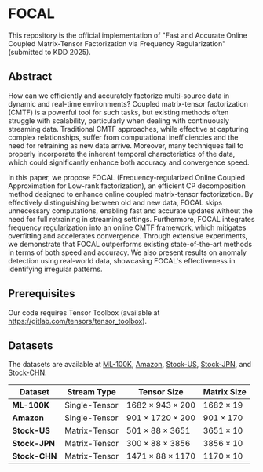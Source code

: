 # FOCAL

This repository is the official implementation of 
"Fast and Accurate Online Coupled Matrix-Tensor Factorization via Frequency Regularization" (submitted to KDD 2025).

## Abstract

How can we efficiently and accurately factorize multi-source data in dynamic and real-time environments?
Coupled matrix-tensor factorization (CMTF) is a powerful tool for such tasks, but existing methods often struggle with scalability, particularly when dealing with continuously streaming data.
Traditional CMTF approaches, while effective at capturing complex relationships, suffer from computational inefficiencies and the need for retraining as new data arrive.
Moreover, many techniques fail to properly incorporate the inherent temporal characteristics of the data, which could significantly enhance both accuracy and convergence speed.

In this paper, we propose FOCAL (Frequency-regularized Online Coupled Approximation for Low-rank factorization), an efficient CP decomposition method designed to enhance online coupled matrix-tensor factorization.
By effectively distinguishing between old and new data, FOCAL skips unnecessary computations, enabling fast and accurate updates without the need for full retraining in streaming settings.
Furthermore, FOCAL integrates frequency regularization into an online CMTF framework, which mitigates overfitting and accelerates convergence.
Through extensive experiments, we demonstrate that FOCAL outperforms existing state-of-the-art methods in terms of both speed and accuracy.
We also present results on anomaly detection using real-world data, showcasing FOCAL's effectiveness in identifying irregular patterns. 

## Prerequisites
Our code requires Tensor Toolbox (available at https://gitlab.com/tensors/tensor_toolbox).

## Datasets
The datasets are available at [ML-100K](https://grouplens.org/datasets/movielens/100k/), [Amazon](https://www.kaggle.com/datasets/deovcs/amazon-dataset), [Stock-US](https://drive.google.com/open?id=1w-eSA_BtjSlKu1pKN7RdMS8YmW5JgHGz&usp=drive_copy), [Stock-JPN](https://drive.google.com/open?id=1ZxCckBN7XLt6ZUXaPsz4n-NrR9E55sDB&usp=drive_copy), and [Stock-CHN](https://drive.google.com/open?id=1o5kCQ-0NtgVDfhe-VszdNowKoZ-u8Oz0&usp=drive_copy).

| Dataset      | Stream Type     | Tensor Size               | Matrix Size         |
|-------------|---------------|--------------------------|---------------------|
| **ML-100K**  | Single-Tensor  | $1682 \times 943 \times 200$   | $1682 \times 19$   |
| **Amazon**   | Single-Tensor  | $901 \times 1720 \times 200$  | $901 \times 170$   |
| **Stock-US** | Matrix-Tensor  | $501 \times 88 \times 3651$  | $3651 \times 10$   |
| **Stock-JPN** | Matrix-Tensor  | $300 \times 88 \times 3856$       | $3856 \times 10$       |
| **Stock-CHN**  | Matrix-Tensor  | $1471 \times 88 \times 1170$       | $1170 \times 10$       |


